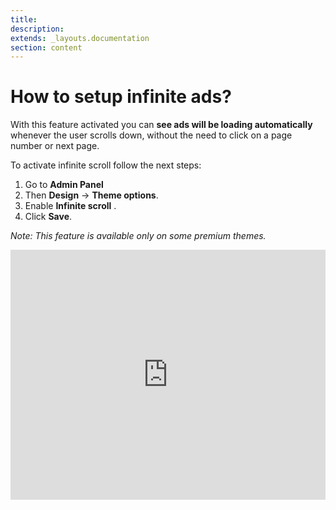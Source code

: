 ```yaml
---
title:
description:
extends: _layouts.documentation
section: content
---
```


# How to setup infinite ads?

 With this feature activated you can  **see ads will be loading automatically**  whenever the user scrolls down, without the need to click on a page number or next page.


To activate infinite scroll  follow the next steps:

1. Go to **Admin Panel**
2. Then **Design**  ->  **Theme options**.
3.  Enable  **Infinite scroll** .
4.  Click  **Save**.


*Note: This feature is available only on some premium themes.*


 
<iframe width="100%" height="400px" src="https://www.youtube.com/embed/-xIYo-HlHDU" title="Yclas video" frameborder="0" allow="accelerometer; autoplay; clipboard-write; encrypted-media; gyroscope; picture-in-picture" allowfullscreen></iframe>
 
